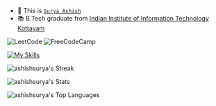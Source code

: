 - 👋 This is <a href="https://bento.me/suryaashish">```Surya Ashish```</a>
- 📚  B.Tech graduate from <a href="https://iiitkottayam.ac.in/#!/home">Indian Institute of Information Technology Kottayam</a>


![LeetCode](https://img.shields.io/badge/LeetCode-000000?style=for-the-badge&logo=LeetCode&logoColor=#d16c06)
![FreeCodeCamp](https://img.shields.io/badge/Freecodecamp-%23123.svg?&style=for-the-badge&logo=freecodecamp&logoColor=green)

[![My Skills](https://skillicons.dev/icons?i=js,firebase,mysql,postgres,planetscale,prisma,html,css,react,next,ts,go,git,express,nodejs,cpp,py&perline=10)](https://skillicons.dev)


![ashishsurya's Streak](https://github-readme-streak-stats.herokuapp.com/?user=ashishsurya&theme=react&hide_border=true)

![ashishsurya's Stats](https://github-readme-stats.vercel.app/api?username=ashishsurya&theme=react&show_icons=true&hide_border=true&count_private=false)

![ashishsurya's Top Languages](https://github-readme-stats.vercel.app/api/top-langs/?username=ashishsurya&theme=react&show_icons=true&hide_border=true&layout=compact)




